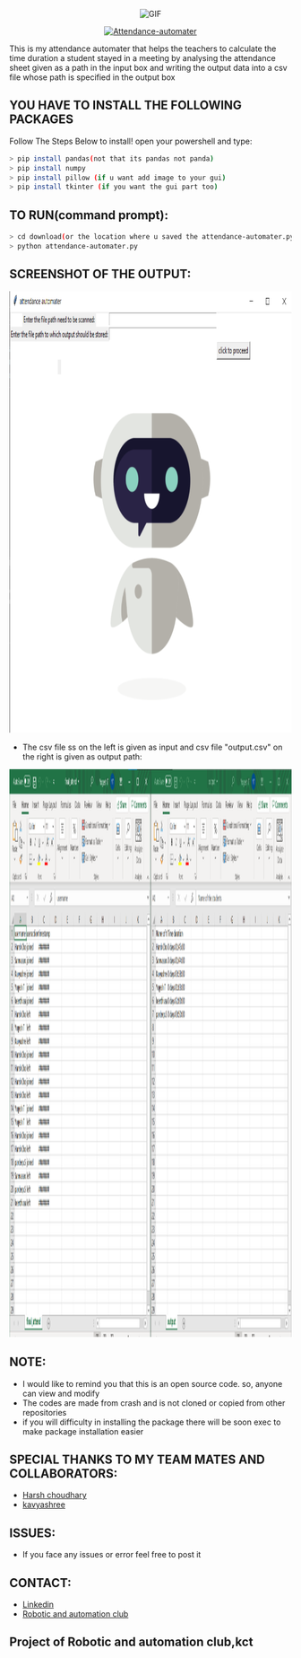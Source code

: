 <p align="center">
<img src="https://cdn.dribbble.com/users/37530/screenshots/2937858/drib_blink_bot.gif" alt="GIF" width="800" height="600"/>
</p>
<p align="center">
<a href="#"><img title="Attendance-automater" src="https://img.shields.io/badge/Attendance-automater-green?colorA=%23ff0000&colorB=%23017e40&style=for-the-badge"></a>
</p>
This is my attendance automater that helps the teachers to calculate the time duration a student 
stayed in a meeting by analysing the attendance sheet given as a path in the input box and 
writing the output data into a csv file whose path is specified in the output box

## YOU HAVE  TO INSTALL THE FOLLOWING PACKAGES
Follow The Steps Below to install!
open your powershell and type:

```bash
> pip install pandas(not that its pandas not panda)
> pip install numpy
> pip install pillow (if u want add image to your gui)
> pip install tkinter (if you want the gui part too)
```
## TO RUN(command prompt):
  ```bash
  > cd download(or the location where u saved the attendance-automater.py)
  > python attendance-automater.py
  ```
## SCREENSHOT OF THE OUTPUT:
<p align="center">
<img src="https://github.com/whitereaper25/attendance-automater/blob/main/output%20ss.png" alt="PNG" width="997" height="787"/>
</p>

* The csv file ss on the left is given as input and csv file "output.csv" on the right is given as output path:
<p align="center">
<img src="https://github.com/whitereaper25/attendance-automater/blob/main/final_output.png" alt="PNG" width="1920" height="1012"/>
</p>

## NOTE:
 * I would like to remind you that this is an open source code. so, anyone can view and modify
 * The codes are made from crash and is not cloned or copied from other repositories
 * if you will difficulty in installing the package there will be soon exec to make 
 package installation easier
## SPECIAL THANKS TO MY TEAM MATES AND COLLABORATORS:
* [Harsh choudhary](https://github.com/Harshchoudhary1413)
* [kavyashree](https://github.com/kavyashree2002)

## ISSUES:
* If you face any issues or error feel free to post it 
## CONTACT:
* [Linkedin](https://www.linkedin.com/in/yogesh-t-5424211bb/)
* [Robotic and automation club](https://www.linkedin.com/company/robotics-and-automation-club/mycompany/)

## Project of Robotic and automation club,kct
